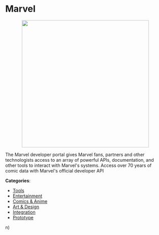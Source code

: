 # Marvel
<p align="center">
    <img width="400" src="https://raw.githubusercontent.com/apis-list/apis-list/apis/marvel/logo_256x256.png" />
</p>

The Marvel developer portal gives Marvel fans, partners and other technologists access to an array of powerful APIs, documentation, and other tools to interact with Marvel&#039;s systems. Access over 70 years of comic data with Marvel's official developer API



**Categories**:
- [Tools](https://github.com/apis-list/apis-list#tools)
- [Entertainment](https://github.com/apis-list/apis-list#entertainment)
- [Comics & Anime](https://github.com/apis-list/apis-list#comics-and-anime)
- [Art & Design](https://github.com/apis-list/apis-list#art-and-design)
- [Integration](https://github.com/apis-list/apis-list#integration)
- [Prototype](https://github.com/apis-list/apis-list#prototype)



n)




